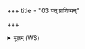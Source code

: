 +++
title = "03 यत् प्राशिष्यन्"

+++
<details><summary>मूलम् (WS)</summary>

यत् प्राशिष्यन् उत्तरतः प्रमृशति ।  
उदङ् प्रतिग्रहीतुः प्राणः प्र क्रामति  
ततो एवोत्थाय प्र व्रजति शिरस्तस्य रुदतीति ब्रज  
द्वादशीर्नाति जीवत्येनं चैनं प्राश्नन्तमुपद्रष्टा गृह्णामि ॥ ३ ॥
</details>